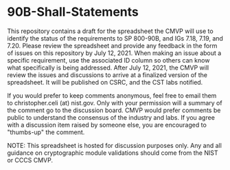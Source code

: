 # 90B-Shall-Statements

This repository contains a draft for the spreadsheet the CMVP will use to identify the status of the requirements to SP 800-90B, and IGs 7.18, 7.19, and 7.20. Please review the spreadsheet and provide any feedback in the form of issues on this repository by July 12, 2021. When making an issue about a specific requirement, use the associated ID column so others can know what specifically is being addressed. After July 12, 2021, the CMVP will review the issues and discussions to arrive at a finalized version of the spreadsheet. It will be published on CSRC, and the CST labs notified. 

If you would prefer to keep comments anonymous, feel free to email them to christopher.celi (at) nist.gov. Only with your permission will a summary of the comment go to the discussion board. CMVP would prefer comments be public to understand the consensus of the industry and labs. If you agree with a discussion item raised by someone else, you are encouraged to "thumbs-up" the comment. 

NOTE: This spreadsheet is hosted for discussion purposes only. Any and all guidance on cryptographic module validations should come from the NIST or CCCS CMVP. 
